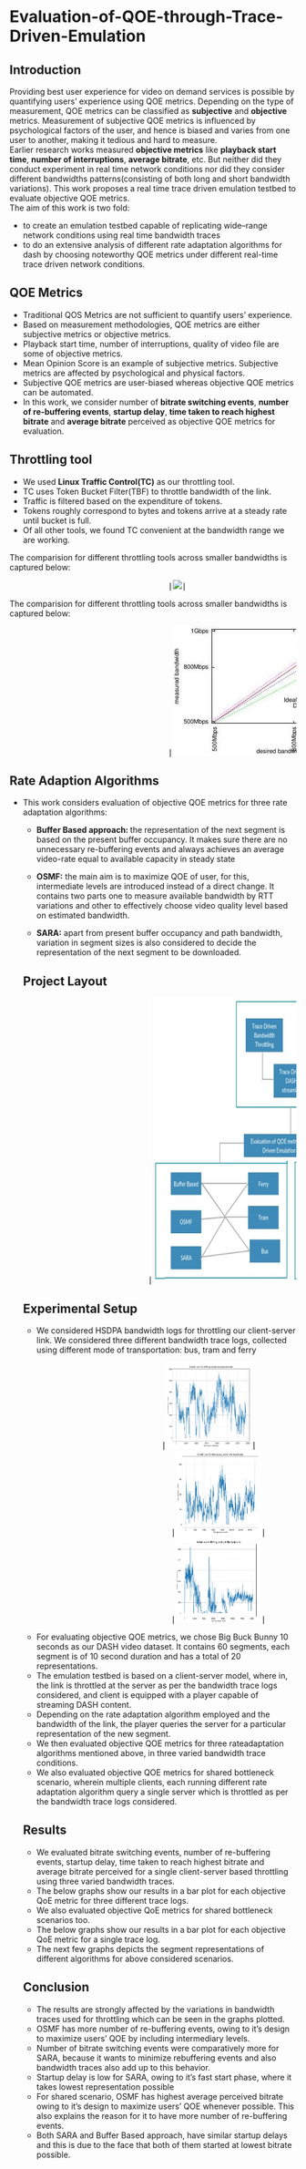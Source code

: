 # Evaluation-of-QOE-through-Trace-Driven-Emulation

<b><h2>Introduction</b></h2>
<p>                           Providing best user experience for video on demand services is possible by quantifying users’ experience using QOE metrics. Depending on the type of measurement, QOE metrics can be classified as <b>subjective</b> and <b>objective</b> metrics. Measurement of subjective QOE metrics is influenced by psychological factors of the user, and hence is biased and varies from one user to another, making it tedious and hard to measure.<br> Earlier research works measured <b>objective metrics</b> like <b>playback start time</b>, <b>number of interruptions</b>, <b>average bitrate</b>, etc. But neither did they conduct experiment in real time network conditions nor did they consider different bandwidths patterns(consisting of both long and short bandwidth variations). This work proposes a real time trace driven emulation testbed to evaluate objective QOE metrics. <br>The aim of this work is two fold: 
<ul>
   <li> to create an emulation testbed capable of replicating wide–range network conditions using real time bandwidth traces</li> 
   <li> to do an extensive analysis of different rate adaptation algorithms for dash by choosing noteworthy QOE metrics under different real-time trace driven network conditions.</li>
 </ul>
 </p>

<b><h2>QOE Metrics</b></h2>
<ul>
  <li> Traditional QOS Metrics are not sufficient to quantify users’ experience. </li>
  <li> Based on measurement methodologies, QOE metrics are either subjective metrics or objective metrics. </li>
  <li> Playback start time, number of interruptions, quality of video file are some of objective metrics. </li>
  <li> Mean Opinion Score is an example of subjective metrics. Subjective metrics are affected by psychological and physical factors. </li>
  <li> Subjective QOE metrics are user-biased whereas objective QOE metrics can be automated. </li>
  <li> In this work, we consider number of <b>bitrate switching events</b>, <b>number of re-buffering events</b>, <b>startup delay</b>, <b>time taken to reach highest bitrate</b> and <b>average bitrate</b> perceived as objective QOE metrics for evaluation.</li>
</ul>

<b><h2>Throttling tool</b></h2>
<ul>
  <li> We used <b>Linux Traffic Control(TC)</b> as our throttling tool. </li>
  <li> TC uses Token Bucket Filter(TBF) to throttle bandwidth of the link. </li>
  <li> Traffic is filtered based on the expenditure of tokens. </li>
  <li> Tokens roughly correspond to bytes and tokens arrive at a steady rate until bucket is full. </li>
  <li> Of all other tools, we found TC convenient at the bandwidth range we are working. </li>
</ul>
<p> The comparision for different throttling tools across smaller bandwidths is captured below: </p>
<pre>                                 |<img src= images/SmallerBandwidth.JPG.jpg >| </pre>
<p> The comparision for different throttling tools across smaller bandwidths is captured below: </p>
<pre>                                 |<img src= images/crop_graph.jpg >| </pre>

<b><h2>Rate Adaption Algorithms</b></h2>
 <ul>
    <li> This work considers evaluation of objective QOE metrics for three rate adaptation algorithms: 
          <ul>
             <li> <p><b>Buffer Based approach: </b> the representation of the next segment is based on the present buffer occupancy. It makes sure there are no unnecessary re-buffering events and always achieves an average video-rate equal to available capacity in steady state </p></li>
             <li> <p> <b>OSMF:</b> the main aim is to maximize QOE of user, for this, intermediate levels are introduced instead of a direct change. It contains two parts one to measure available bandwidth by RTT variations and other to effectively choose video quality level based on estimated bandwidth. </p></li>
             <li> <p> <b>SARA:</b>  apart from present buffer occupancy and path bandwidth, variation in segment sizes is also considered to decide the representation of the next segment to be downloaded.</p></li>
           </ul>
    </li>


<b><h2>Project Layout</b></h2>
<pre>                          |<img src= "images/ProjectLayout.JPG" width="500" height="500" >| </pre>

<b><h2>Experimental Setup</b></h2>
<ul>
  <li> We considered HSDPA bandwidth logs for throttling our client-server link. We considered three different bandwidth trace logs, collected using different mode of transportation: bus, tram and ferry </li>
  <pre>                          |<img src= "images/BandwidthTracesForBus.JPG" width="150" height="150" >|
                            |<img src= "images/BandwidthTracesForTram.JPG" width="150" height="150" >| 
                            |<img src= "images/BandwidthTracesForFerry.JPG" width="150" height="150" >| </pre>
  <li> For evaluating objective QOE metrics, we chose Big Buck Bunny 10 seconds as our DASH video dataset. It contains 60 segments, each segment is of 10 second duration and has a total of 20 representations. </li>
  <li> The emulation testbed is based on a client-server model, where in, the link is throttled at the server as per the bandwidth trace logs considered, and client is equipped with a player capable of streaming DASH content. </li>
  <li> Depending on the rate adaptation algorithm employed and the bandwidth of the link, the player queries the server for a particular representation of the new segment.</li>
  <li> We then evaluated objective QOE metrics for three rateadaptation algorithms mentioned above, in three varied bandwidth trace conditions. </li>
  <li> We also evaluated objective QOE metrics for shared bottleneck scenario, wherein multiple clients, each running different rate adaptation algorithm query a single server which is throttled as per the bandwidth trace logs considered. </li>
</ul>

<b><h2>Results</b></h2>
   <ul>
      <li>We evaluated bitrate switching events, number of re-buffering events, startup delay, time taken to reach highest bitrate and average bitrate perceived for a single client-server based throttling using three varied bandwidth traces.</li>
      <li>The below graphs show our results in a bar plot for each objective QoE metric for three different trace logs.</li>
      <li>We also evaluated objective QoE metrics for shared bottleneck scenarios too.</li>
      <li>The below graphs show our results in a bar plot for each objective QoE metric for a single trace log.</li>
      <li>The next few graphs depicts the segment representations of different algorithms for above considered scenarios.</li>
   </ul>
   
<b><h2>Conclusion</b></h2>
<ul>
  <li> The results are strongly affected by the variations in bandwidth traces used for throttling which can be seen in the graphs plotted.</li>
  <li> OSMF has more number of re-buffering events, owing to it’s design to maximize users’ QOE by including intermediary levels.</li>
  <li >Number of bitrate switching events were comparatively more for SARA, because it wants to minimize rebuffering events and also bandwidth traces also add up to this behavior.</li>
  <li> Startup delay is low for SARA, owing to it’s fast start phase, where it takes lowest representation possible</li>
  <li> For shared scenario, OSMF has highest average perceived bitrate owing to it’s design to maximize users’ QOE whenever possible. This also explains the reason for it to have more number of re-buffering events. </li>
  <li> Both SARA and Buffer Based approach, have similar startup delays and this is due to the face that both of them started at lowest bitrate possible. </li>
</ul>    
   

</ul>
